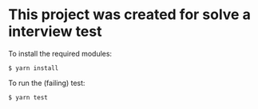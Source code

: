 This project was created for solve a interview test
===

To install the required modules:

```
$ yarn install
```

To run the (failing) test:

```
$ yarn test
```

